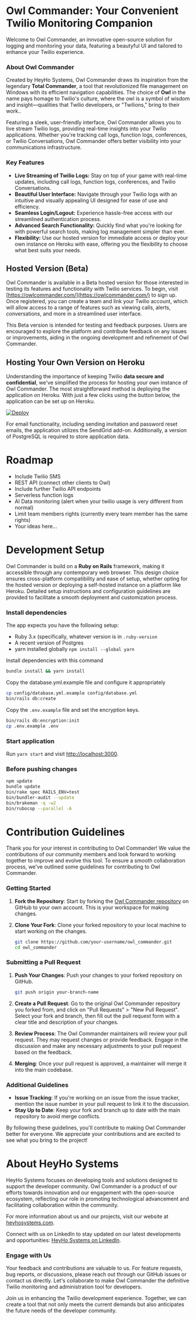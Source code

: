 # Owl Commander: Your Convenient Twilio Monitoring Companion

Welcome to Owl Commander, an innvoative open-source solution for logging and monitoring your data, featuring a beautyful UI and tailored to enhance your Twilio experience.

### About Owl Commander

Created by HeyHo Systems, Owl Commander draws its inspiration from the legendary __Total Commander__, a tool that revolutionized file management on Windows with its efficient navigation capabilities. The choice of __Owl__ in the name pays homage to Twilio's culture, where the owl is a symbol of wisdom and insight—qualities that Twilio developers, or "Twilions," bring to their work..

Featuring a sleek, user-friendly interface, Owl Commander allows you to live stream Twilio logs, providing real-time insights into your Twilio applications. Whether you're tracking call logs, function logs, conferences, or Twilio Conversations, Owl Commander offers better visibility into your communications infrastructure.

### Key Features

- __Live Streaming of Twilio Logs:__ Stay on top of your game with real-time updates, including call logs, function logs, conferences, and Twilio Conversations.
- __Beautiful User Interface:__ Navigate through your Twilio logs with an intuitive and visually appealing UI designed for ease of use and efficiency.
- __Seamless Login/Logout:__ Experience hassle-free access with our streamlined authentication process.
- __Advanced Search Functionality:__ Quickly find what you're looking for with powerful search tools, making log management simpler than ever.
- __Flexibility:__ Use our hosted version for immediate access or deploy your own instance on Heroku with ease, offering you the flexibility to choose what best suits your needs.

## Hosted Version (Beta)

Owl Commander is available in a Beta hosted version for those interested in testing its features and functionality with Twilio services. To begin, visit [https://owlcommander.com/](https://owlcommander.com/) to sign up. Once registered, you can create a team and link your Twilio account, which will allow access to a range of features such as viewing calls, alerts, conversations, and more in a streamlined user interface.

This Beta version is intended for testing and feedback purposes. Users are encouraged to explore the platform and contribute feedback on any issues or improvements, aiding in the ongoing development and refinement of Owl Commander.

## Hosting Your Own Version on Heroku

Understanding the importance of keeping Twilio __data secure and confidential__, we've simplified the process for hosting your own instance of Owl Commander. The most straightforward method is deploying the application on Heroku. With just a few clicks using the button below, the application can be set up on Heroku.

[![Deploy](https://www.herokucdn.com/deploy/button.svg)](https://heroku.com/deploy?template=https://github.com/HeyHo-Systems/owlcommander/tree/main)

For email functionality, including sending invitation and password reset emails, the application utilizes the SendGrid add-on. 
Additionally, a version of PostgreSQL is required to store application data. 

# Roadmap

- Include Twilio SMS
- REST API (connect other clients to Owl)
- Include further Twilio API endpoints
- Serverless function logs
- AI Data monitoring (alert when your twilio usage is very different from normal)
- Limit team members rights (currently every team member has the same rights)
- Your ideas here...

# Development Setup

Owl Commander is build on a __Ruby on Rails__ framework, making it accessible through any contemporary web browser. This design choice ensures cross-platform compatibility and ease of setup, whether opting for the hosted version or deploying a self-hosted instance on a platform like Heroku. Detailed setup instructions and configuration guidelines are provided to facilitate a smooth deployment and customization process.

### Install dependencies

The app expects you have the following setup:

- Ruby 3.x (specifically, whatever version is in `.ruby-version`
- A recent version of Postgres
- yarn installed globally  `npm install --global yarn`

Install dependencies with this command

```bash
bundle install && yarn install
```

Copy the database.yml.example file and configure it appropriately

```bash
cp config/database.yml.example config/database.yml
bin/rails db:create
```

Copy the `.env.example` file and set the encryption keys.

```bash
bin/rails db:encryption:init
cp .env.example .env
```

### Start application  

Run `yarn start` and visit <http://localhost:3000>.

### Before pushing changes

```bash
npm update
bundle update
bin/rake spec RAILS_ENV=test
bin/bundler-audit --update
bin/brakeman -q -w2
bin/rubocop --parallel -A
```

# Contribution Guidelines

Thank you for your interest in contributing to Owl Commander! We value the contributions of our community members and look forward to working together to improve and evolve this tool. To ensure a smooth collaboration process, we've outlined some guidelines for contributing to Owl Commander.

### Getting Started

1. __Fork the Repository__: Start by forking the [Owl Commander repository](https://github.com/HeyHo-Systems/owl_commander) on GitHub to your own account. This is your workspace for making changes.

2. __Clone Your Fork__: Clone your forked repository to your local machine to start working on the changes.

   ```bash
   git clone https://github.com/your-username/owl_commander.git
   cd owl_commander
   ```

### Submitting a Pull Request

1. __Push Your Changes__: Push your changes to your forked repository on GitHub.

   ```bash
   git push origin your-branch-name
   ```

2. __Create a Pull Request__: Go to the original Owl Commander repository you forked from, and click on "Pull Requests" > "New Pull Request". Select your fork and branch, then fill out the pull request form with a clear title and description of your changes.

3. __Review Process__: The Owl Commander maintainers will review your pull request. They may request changes or provide feedback. Engage in the discussion and make any necessary adjustments to your pull request based on the feedback.

4. __Merging__: Once your pull request is approved, a maintainer will merge it into the main codebase.

### Additional Guidelines

- __Issue Tracking__: If you're working on an issue from the issue tracker, mention the issue number in your pull request to link it to the discussion.
- __Stay Up to Date__: Keep your fork and branch up to date with the main repository to avoid merge conflicts.

By following these guidelines, you'll contribute to making Owl Commander better for everyone. We appreciate your contributions and are excited to see what you bring to the project!

# About HeyHo Systems

HeyHo Systems focuses on developing tools and solutions designed to support the developer community. Owl Commander is a product of our efforts towards innovation and our engagement with the open-source ecosystem, reflecting our role in promoting technological advancement and facilitating collaboration within the community.

For more information about us and our projects, visit our website at [heyhosystems.com](https://heyhosystems.com).

Connect with us on LinkedIn to stay updated on our latest developments and opportunities: [HeyHo Systems on LinkedIn](https://www.linkedin.com/company/heyho-systems/).

### Engage with Us

Your feedback and contributions are valuable to us. For feature requests, bug reports, or discussions, please reach out through our GitHub issues or contact us directly. Let's collaborate to make Owl Commander the definitive Twilio monitoring and administration tool for developers.

Join us in enhancing the Twilio development experience. Together, we can create a tool that not only meets the current demands but also anticipates the future needs of the developer community.
